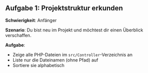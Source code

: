 ## Aufgabe 1: Projektstruktur erkunden

**Schwierigkeit**: Anfänger  

**Szenario**: Du bist neu im Projekt und möchtest dir einen Überblick verschaffen.  

**Aufgabe**: 

- Zeige alle PHP-Dateien im `src/Controller`-Verzeichnis an
- Liste nur die Dateinamen (ohne Pfad) auf
- Sortiere sie alphabetisch

